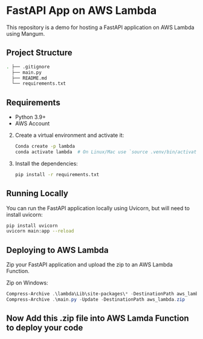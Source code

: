 # FastAPI App on AWS Lambda

This repository is a demo for hosting a FastAPI application on AWS Lambda using Mangum.

## Project Structure

``` sh
. ├── .gitignore 
  ├── main.py 
  ├── README.md 
  └── requirements.txt
```

## Requirements

- Python 3.9+
- AWS Account

2. Create a virtual environment and activate it:

    ```sh
    Conda create -p lambda
    conda activate lambda  # On Linux/Mac use `source .venv/bin/activate`
    ```

3. Install the dependencies:

    ```sh
    pip install -r requirements.txt
    ```

## Running Locally

You can run the FastAPI application locally using Uvicorn, but will need to install uvicorn:

```sh
pip install uvicorn
uvicorn main:app --reload
```

## Deploying to AWS Lambda

Zip your FastAPI application and upload the zip to an AWS Lambda Function.

Zip on Windows:

``` powershell
Compress-Archive .\lambda\Lib\site-packages\* -DestinationPath aws_lambda.zip
Compress-Archive .\main.py -Update -DestinationPath aws_lambda.zip
```


## Now Add this .zip file into AWS Lamda Function to deploy your code 